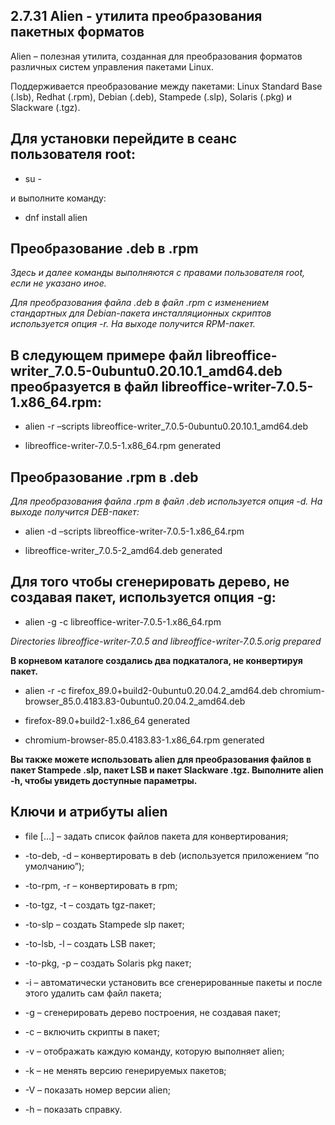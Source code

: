 ## 2.7.31 Alien - утилита преобразования пакетных форматов

Alien – полезная утилита, созданная для преобразования форматов различных систем управления пакетами Linux.

Поддерживается преобразование между пакетами: Linux Standard Base (.lsb), Redhat (.rpm), Debian (.deb), Stampede (.slp), Solaris (.pkg) и Slackware (.tgz).

## Для установки перейдите в сеанс пользователя root:

- su -

и выполните команду:

- dnf install alien

## Преобразование .deb в .rpm

*Здесь и далее команды выполняются с правами пользователя root, если не указано иное.*

*Для преобразования файла .deb в файл .rpm с изменением стандартных для Debian-пакета инсталляционных скриптов используется опция -r. На выходе получится RPM-пакет.*

## В следующем примере файл libreoffice-writer_7.0.5-0ubuntu0.20.10.1_amd64.deb преобразуется в файл libreoffice-writer-7.0.5-1.x86_64.rpm:

- alien -r –scripts libreoffice-writer_7.0.5-0ubuntu0.20.10.1_amd64.deb
    
- libreoffice-writer-7.0.5-1.x86_64.rpm generated
    

## Преобразование .rpm в .deb

*Для преобразования файла .rpm в файл .deb используется опция -d. На выходе получится DEB-пакет:*

- alien -d –scripts libreoffice-writer-7.0.5-1.x86_64.rpm
    
- libreoffice-writer_7.0.5-2_amd64.deb generated
    

## Для того чтобы сгенерировать дерево, не создавая пакет, используется опция -g:

- alien -g -c libreoffice-writer-7.0.5-1.x86_64.rpm

*Directories libreoffice-writer-7.0.5 and libreoffice-writer-7.0.5.orig prepared*

**В корневом каталоге создались два подкаталога, не конвертируя пакет.**

- alien -r -c firefox_89.0+build2-0ubuntu0.20.04.2_amd64.deb chromium-browser_85.0.4183.83-0ubuntu0.20.04.2_amd64.deb
    
- firefox-89.0+build2-1.x86_64 generated
    
- chromium-browser-85.0.4183.83-1.x86_64.rpm generated
    

**Вы также можете использовать alien для преобразования файлов в пакет Stampede .slp, пакет LSB и пакет Slackware .tgz. Выполните alien -h, чтобы увидеть доступные параметры.**

## Ключи и атрибуты alien

- file \[…\] – задать список файлов пакета для конвертирования;
    
- \-to-deb, -d – конвертировать в deb (используется приложением “по умолчанию”);
    
- \-to-rpm, -r – конвертировать в rpm;
    
- \-to-tgz, -t – создать tgz-пакет;
    
- \-to-slp – создать Stampede slp пакет;
    
- \-to-lsb, -l – создать LSB пакет;
    
- \-to-pkg, -p – создать Solaris pkg пакет;
    
- \-i – автоматически установить все сгенерированные пакеты и после этого удалить сам файл пакета;
    
- \-g – сгенерировать дерево построения, не создавая пакет;
    
- \-c – включить скрипты в пакет;
    
- \-v – отображать каждую команду, которую выполняет alien;
    
- \-k – не менять версию генерируемых пакетов;
    
- \-V – показать номер версии alien;
    
- \-h – показать справку.